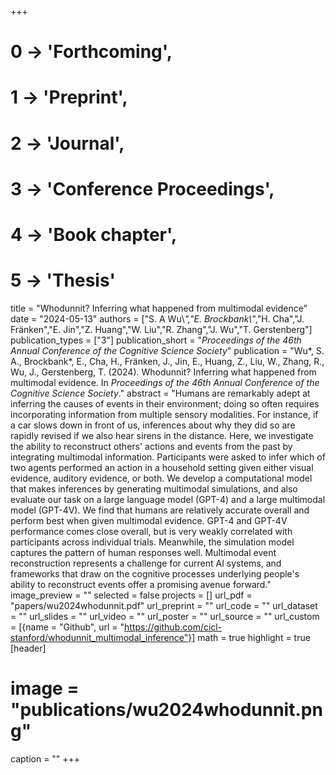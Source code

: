 +++
# 0 -> 'Forthcoming',
# 1 -> 'Preprint',
# 2 -> 'Journal',
# 3 -> 'Conference Proceedings',
# 4 -> 'Book chapter',
# 5 -> 'Thesis'

title = "Whodunnit? Inferring what happened from multimodal evidence"
date = "2024-05-13"
authors = ["S. A Wu\\*","E. Brockbank\\*","H. Cha","J. Fränken","E. Jin","Z. Huang","W. Liu","R. Zhang","J. Wu","T. Gerstenberg"]
publication_types = ["3"]
publication_short = "_Proceedings of the 46th Annual Conference of the Cognitive Science Society_"
publication = "Wu*, S. A., Brockbank*, E., Cha, H., Fränken, J., Jin, E., Huang, Z., Liu, W., Zhang, R., Wu, J., Gerstenberg, T. (2024). Whodunnit? Inferring what happened from multimodal evidence. In _Proceedings of the 46th Annual Conference of the Cognitive Science Society_."
abstract = "Humans are remarkably adept at inferring the causes of events in their environment; doing so often requires incorporating information from multiple sensory modalities. For instance, if a car slows down in front of us, inferences about why they did so are rapidly revised if we also hear sirens in the distance. Here, we investigate the ability to reconstruct others' actions and events from the past by integrating multimodal information. Participants were asked to infer which of two agents performed an action in a household setting given either visual evidence, auditory evidence, or both. We develop a computational model that makes inferences by generating multimodal simulations, and also evaluate our task on a large language model (GPT-4) and a large multimodal model (GPT-4V). We find that humans are relatively accurate overall and perform best when given multimodal evidence. GPT-4 and GPT-4V performance comes close overall, but is very weakly correlated with participants across individual trials. Meanwhile, the simulation model captures the pattern of human responses well. Multimodal event reconstruction represents a challenge for current AI systems, and frameworks that draw on the cognitive processes underlying people's ability to reconstruct events offer a promising avenue forward."
image_preview = ""
selected = false
projects = []
url_pdf = "papers/wu2024whodunnit.pdf"
url_preprint = ""
url_code = ""
url_dataset = ""
url_slides = ""
url_video = ""
url_poster = ""
url_source = ""
url_custom = [{name = "Github", url = "https://github.com/cicl-stanford/whodunnit_multimodal_inference"}]
math = true
highlight = true
[header]
# image = "publications/wu2024whodunnit.png"
caption = ""
+++